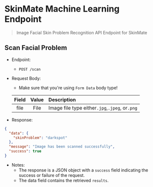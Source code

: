 # SkinMate Machine Learning Endpoint

> Image Facial Skin Problem Recognition API Endpoint for SkinMate

## Scan Facial Problem

* Endpoint:
    * `POST /scan`

* Request Body:
    * Make sure that you're using `Form Data` body type!

    | **Field** | **Value** | **Description** |
    |:---:|:---:|:---|
    | file | File | Image file type either`.jpg`,`.jpeg`, or`.png` |
    
* Response:
```json
{
  "data": {
    "skinProblem": "darkspot"
  },
  "message": "Image has been scanned successfully",
  "success": true
}
```
    
* Notes:
    * The response is a JSON object with a `success` field indicating the success or failure of the request.
    * The data field contains the retrieved `results`.
